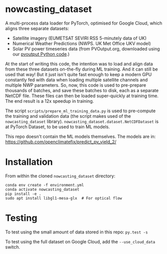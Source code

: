 # nowcasting_dataset
A multi-process data loader for PyTorch,
optimised for Google Cloud, which aligns three separate datasets:

* Satellite imagery (EUMETSAT SEVIRI RSS 5-minutely data of UK)
* Numerical Weather Predictions (NWPS.  UK Met Office UKV model)
* Solar PV power timeseries data (from PVOutput.org, downloaded using
  our [pvoutput Python
  code](https://github.com/openclimatefix/pvoutput).)
  
At the start of writing this code, the intention was to load and align
data from these three datasets on-the-fly during ML training.  And it
can still be used that way!  But it just isn't quite fast enough to
keep a modern GPU constantly fed with data when loading multiple
satellite channels and multiple NWP parameters.  So, now, this code is
used to pre-prepare thousands of batches, and save these batches to
disk, each as a separate NetCDF file.  These files can then be loaded
super-quickly at training time.  The end result is a 12x speedup in
training.

The script `scripts/prepare_ml_training_data.py` is used to
pre-compute the training and validation data (the script makes used of the
`nowcasting_dataset` library).
`nowcasting_dataset.dataset.NetCDFDataset` is at PyTorch Dataset, to
be used to train ML models.

This repo doesn't contain the ML models themselves.  The models are
in: https://github.com/openclimatefix/predict_pv_yield_2/

# Installation

From within the cloned `nowcasting_dataset` directory:

```shell
conda env create -f environment.yml
conda activate nowcasting_dataset
pip install -e .
sudo apt install libgl1-mesa-glx  # For optical flow
```

# Testing

To test using the small amount of data stored in this repo: `py.test -s`

To test using the full dataset on Google Cloud, add the `--use_cloud_data` switch.
